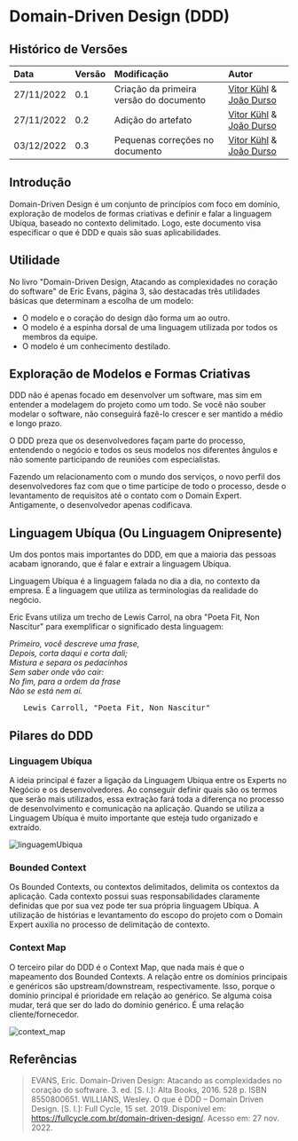 # Domain-Driven Design (DDD)

## Histórico de Versões

| Data | Versão | Modificação | Autor |
| :- | :- | :- | :- |
| 27/11/2022 | 0.1    | Criação da primeira versão do documento | [Vitor Kühl](https://github.com/vitorekr) & [João Durso](https://github.com/jvsdurso) |
| 27/11/2022 | 0.2    | Adição do artefato | [Vitor Kühl](https://github.com/vitorekr) & [João Durso](https://github.com/jvsdurso) |
| 03/12/2022 | 0.3    | Pequenas correções no documento | [Vitor Kühl](https://github.com/vitorekr) & [João Durso](https://github.com/jvsdurso) |

## Introdução

Domain-Driven Design é um conjunto de princípios com foco em domínio, exploração de modelos de formas criativas e definir e falar a linguagem Ubíqua, baseado no contexto delimitado. 
Logo, este documento visa especificar o que é DDD e quais são suas aplicabilidades.

## Utilidade

No livro "Domain-Driven Design, Atacando as complexidades no coração do software" de Eric Evans, página 3, são destacadas três utilidades básicas que determinam a escolha de um modelo:

* O modelo e o coração do design dão forma um ao outro.
* O modelo é a espinha dorsal de uma linguagem utilizada por todos os membros da equipe.
* O modelo é um conhecimento destilado.

## Exploração de Modelos e Formas Criativas

DDD não é apenas focado em desenvolver um software, mas sim em entender a modelagem do projeto como um todo.
Se você não souber modelar o software, não conseguirá fazê-lo crescer e ser mantido a médio e longo prazo.

O DDD preza que os desenvolvedores façam parte do processo, entendendo o negócio e todos os seus modelos nos diferentes ângulos e não somente participando de reuniões com especialistas.

Fazendo um relacionamento com o mundo dos serviços, o novo perfil dos desenvolvedores faz com que o time participe de todo o processo, desde o levantamento de requisitos até o contato com o Domain Expert. Antigamente, o desenvolvedor apenas codificava.

## Linguagem Ubíqua (Ou Linguagem Onipresente)
Um dos pontos mais importantes do DDD, em que a maioria das pessoas acabam ignorando, que é falar e extrair a linguagem Ubíqua.

Linguagem Ubíqua é a linguagem falada no dia a dia, no contexto da empresa. É a linguagem que utiliza as terminologias da realidade do negócio.

Eric Evans utiliza um trecho de Lewis Carrol, na obra "Poeta Fit, Non Nascitur" para exemplificar o significado desta linguagem:

_Primeiro, você descreve uma frase,</br>
Depois, corta daqui e corta dali;</br>
Mistura e separa os pedacinhos</br>
Sem saber onde vão cair:</br>
No fim, para a ordem da frase</br>
Não se está nem aí._</br>
<pre>   Lewis Carroll, "Poeta Fit, Non Nascitur"</br></pre>

## Pilares do DDD

### Linguagem Ubíqua
A ideia principal é fazer a ligação da Linguagem Ubíqua entre os Experts no Negócio e os desenvolvedores. Ao conseguir definir quais são os termos que serão mais utilizados, essa extração fará toda a diferença no processo de desenvolvimento e comunicação na aplicação. Quando se utiliza a Linguagem Ubíqua é muito importante que esteja tudo organizado e extraído.

![linguagemUbiqua](https://user-images.githubusercontent.com/56610229/204137169-950b8947-0c28-4248-b6dd-3af9f2f8591f.png)

### Bounded Context

Os Bounded Contexts, ou contextos delimitados, delimita os contextos da aplicação. Cada contexto possui suas responsabilidades claramente definidas que por sua vez pode ter sua própria linguagem Ubíqua. A utilização de histórias e levantamento do escopo do projeto com o Domain Expert auxilia no processo de delimitação de contexto.

### Context Map

O terceiro pilar do DDD é o Context Map, que nada mais é que o mapeamento dos Bounded Contexts. A relação entre os domínios principais e genéricos são upstream/downstream, respectivamente. Isso, porque o domínio principal é prioridade em relação ao genérico. Se alguma coisa mudar, terá que ser do lado do domínio genérico. É uma relação cliente/fornecedor.

![context_map](https://user-images.githubusercontent.com/56610229/204137183-00840c33-7a46-4866-9385-ae39c51a915d.png)

<!---
## Conclusão

Através do estudo desta técnica de modelagem de domínio, foi constatado que o conhecimento adquirido terá grande influência na forma com que trataremos o domínio do nosso produto, de forma que facilitará, posteriormente, o andamento do projeto, e fará com que todos no grupo, tenham conhecimento de todo o processo do desenvolvimento do software.
--->

## Referências

> EVANS, Eric. Domain-Driven Design: Atacando as complexidades no coração do software. 3. ed. [S. l.]: Alta Books, 2016. 528 p. ISBN ‎8550800651.
> WILLIANS, Wesley. O que é DDD – Domain Driven Design. [S. l.]: Full Cycle, 15 set. 2019. Disponível em: https://fullcycle.com.br/domain-driven-design/. Acesso em: 27 nov. 2022.





